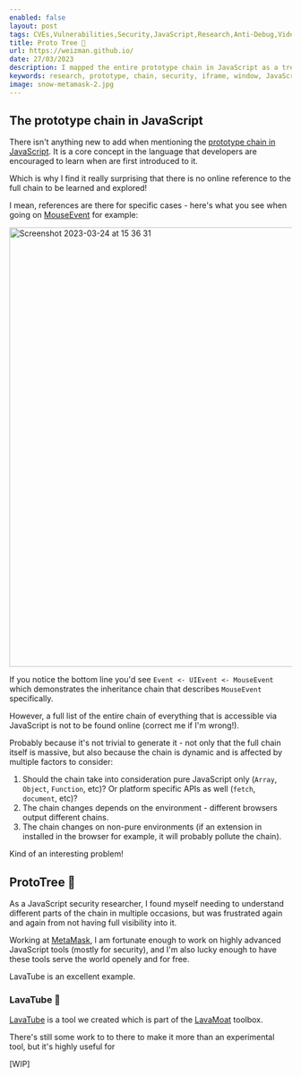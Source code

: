 ```yaml
---
enabled: false
layout: post
tags: CVEs,Vulnerabilities,Security,JavaScript,Research,Anti-Debug,Videos,Published,Podcasts,Posts,News,Supply-Chain-Security
title: Proto Tree 🌳
url: https://weizman.github.io/
date: 27/03/2023
description: I mapped the entire prototype chain in JavaScript as a tree!
keywords: research, prototype, chain, security, iframe, window, JavaScript, tree
image: snow-metamask-2.jpg
---
```


## The prototype chain in JavaScript

There isn't anything new to add when mentioning the [prototype chain in JavaScript](https://developer.mozilla.org/en-US/docs/Web/JavaScript/Inheritance_and_the_prototype_chain).
It is a core concept in the language that developers are encouraged to learn when are first introduced to it.

Which is why I find it really surprising that there is no online reference to the full chain to be learned and explored!

I mean, references are there for specific cases - here's what you see when going on [MouseEvent](https://developer.mozilla.org/en-US/docs/Web/API/MouseEvent) for example:

<img width="784" alt="Screenshot 2023-03-24 at 15 36 31" src="https://user-images.githubusercontent.com/13243797/227522964-562f4f15-2fc9-4a15-ac3a-bbf08ad256cf.png">

If you notice the bottom line you'd see `Event <- UIEvent <- MouseEvent` which demonstrates the inheritance chain that describes `MouseEvent` specifically.

However, a full list of the entire chain of everything that is accessible via JavaScript is not to be found online (correct me if I'm wrong!).

Probably because it's not trivial to generate it - not only that the full chain itself is massive, but also because the chain is dynamic and is affected 
by multiple factors to consider:

1. Should the chain take into consideration pure JavaScript only (`Array`, `Object`, `Function`, etc)? Or platform specific APIs as well (`fetch`, `document`, etc)?
2. The chain changes depends on the environment - different browsers output different chains.
3. The chain changes on non-pure environments (if an extension in installed in the browser for example, it will probably pollute the chain).

Kind of an interesting problem!

## ProtoTree 🌳

As a JavaScript security researcher, I found myself needing to understand different parts of the chain in multiple occasions, but was frustrated again
and again from not having full visibility into it.

Working at [MetaMask](https://github.com/metamask/), I am fortunate enough to work on highly advanced JavaScript tools (mostly for security), 
and I'm also lucky enough to have these tools serve the world openely and for free.

LavaTube is an excellent example.

### LavaTube 🌋

[LavaTube](https://github.com/lavamoat/lavatube) is a tool we created which is part of the [LavaMoat](https://github.com/lavamoat) toolbox.

There's still some work to to there to make it more than an experimental tool, but it's highly useful for 

[WIP]


